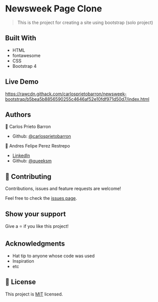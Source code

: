 # Newsweek Page Clone

> This is the project for creating a site using bootstrap (solo project)

## Built With

- HTML
- fontawesome
- CSS
- Bootstrap 4

## Live Demo

https://rawcdn.githack.com/carlosprietobarron/newsweek-bootstrap/b5bea5b8856590255c4646af52e10fdf971d50d7/index.html


## Authors

👤 Carlos Prieto Barron

- Github: [@carlosprietobarron](https://github.com/carlosprietobarron)

👤 Andres Felipe Perez Restrepo

- [LinkedIn](https://www.linkedin.com/in/andres-felipe-perez-restrepo/)
-  Github: [@queeksm](https://github.com/queeksm)


## 🤝 Contributing

Contributions, issues and feature requests are welcome!

Feel free to check the [issues page](issues/).

## Show your support

Give a ⭐️ if you like this project!

## Acknowledgments

- Hat tip to anyone whose code was used
- Inspiration
- etc

## 📝 License

This project is [MIT](lic.url) licensed.
